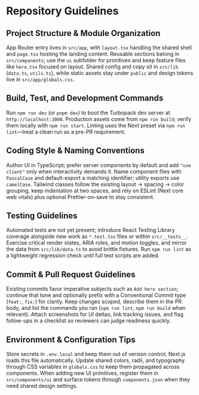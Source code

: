# Repository Guidelines

## Project Structure & Module Organization
App Router entry lives in `src/app`, with `layout.tsx` handling the shared shell and `page.tsx` hosting the landing content. Reusable sections belong in `src/components`; use the `ui` subfolder for primitives and keep feature files like `hero.tsx` focused on layout. Shared config and copy sit in `src/lib` (`data.ts`, `utils.ts`), while static assets stay under `public` and design tokens live in `src/app/globals.css`.

## Build, Test, and Development Commands
Run `npm run dev` (or `pnpm dev`) to boot the Turbopack dev server at `http://localhost:3000`. Production assets come from `npm run build`; verify them locally with `npm run start`. Linting uses the Next preset via `npm run lint`—treat a clean run as a pre-PR requirement.

## Coding Style & Naming Conventions
Author UI in TypeScript; prefer server components by default and add `"use client"` only when interactivity demands it. Name component files with `PascalCase` and default-export a matching identifier; utility exports use `camelCase`. Tailwind classes follow the existing layout → spacing → color grouping, keep indentation at two spaces, and rely on ESLint (Next core web vitals) plus optional Prettier-on-save to stay consistent.

## Testing Guidelines
Automated tests are not yet present; introduce React Testing Library coverage alongside new work as `*.test.tsx` files or within `src/__tests__`. Exercise critical render states, ARIA roles, and motion toggles, and mirror the data from `src/lib/data.ts` to avoid brittle fixtures. Run `npm run lint` as a lightweight regression check until full test scripts are added.

## Commit & Pull Request Guidelines
Existing commits favor imperative subjects such as `Add hero section`; continue that tone and optionally prefix with a Conventional Commit type (`feat:`, `fix:`) for clarity. Keep changes scoped, describe them in the PR body, and list the commands you ran (`npm run lint`, `npm run build` when relevant). Attach screenshots for UI deltas, link tracking issues, and flag follow-ups in a checklist so reviewers can judge readiness quickly.

## Environment & Configuration Tips
Store secrets in `.env.local` and keep them out of version control; Next.js loads this file automatically. Update shared colors, radii, and typography through CSS variables in `globals.css` to keep them propagated across components. When adding new UI primitives, register them in `src/components/ui` and surface tokens through `components.json` when they need shared design settings.
